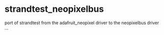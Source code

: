 # strandtest_neopixelbus
port of strandtest from the adafruit_neopixel driver to the neopixelbus driver ...
